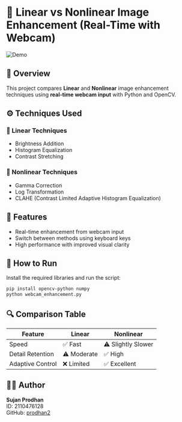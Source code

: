 # 📸 Linear vs Nonlinear Image Enhancement (Real-Time with Webcam)

![Demo](https://i.postimg.cc/QxyntMQF/ezgif-3c3a9a266e2966.gif)

## 🧠 Overview

This project compares **Linear** and **Nonlinear** image enhancement techniques using **real-time webcam input** with Python and OpenCV.

## ⚙️ Techniques Used

### 🔹 Linear Techniques
- Brightness Addition
- Histogram Equalization
- Contrast Stretching

### 🔸 Nonlinear Techniques
- Gamma Correction
- Log Transformation
- CLAHE (Contrast Limited Adaptive Histogram Equalization)

## 🎥 Features

- Real-time enhancement from webcam input  
- Switch between methods using keyboard keys  
- High performance with improved visual clarity  

## 🚀 How to Run

Install the required libraries and run the script:

```bash
pip install opencv-python numpy
python webcam_enhancement.py
```

## 🔍 Comparison Table

| Feature           | Linear     | Nonlinear     |
|------------------|------------|---------------|
| Speed            | ✅ Fast     | ⚠️ Slightly Slower |
| Detail Retention | ⚠️ Moderate | ✅ High        |
| Adaptive Control | ❌ Limited  | ✅ Excellent    |

## 👨‍💻 Author

**Sujan Prodhan**  
ID: 2110476128  
GitHub: [prodhan2](https://github.com/prodhan2)
